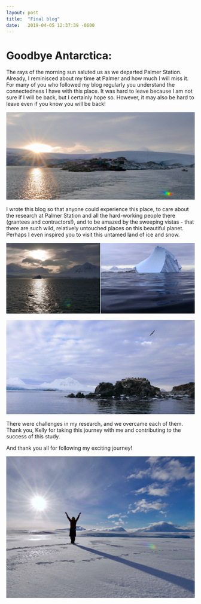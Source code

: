 ```yaml
---
layout: post
title:  "Final blog"
date:   2019-04-05 12:37:39 -0600
---
```

# Goodbye Antarctica:
The rays of the morning sun saluted us as we departed Palmer Station. Already, I reminisced about my time at Palmer and how much I will miss it. For many of you who followed my blog regularly you understand the connectedness I have with this place. It was hard to leave because I am not sure if I will be back, but I certainly hope so. However, it may also be hard to leave even if you know you will be back! 

![Sunrays over Palmer Station](/assets/blog_photos/190405/GoodbyePalmer1.jpg)

I wrote this blog so that anyone could experience this place, to care about the research at Palmer Station and all the hard-working people there (grantees and contractors!), and to be amazed by the sweeping vistas - that there are such wild, relatively untouched places on this beautiful planet. Perhaps I even inspired you to visit this untamed land of ice and snow.

![Land of ice and snow](/assets/blog_photos/190405/LeavingAntarctica1.jpg)

![Cormorants and mount William](/assets/blog_photos/190405/CormorantIsland.jpg)

There were challenges in my research, and we overcame each of them. Thank you, Kelly for taking this journey with me and contributing to the success of this study.

And thank you all for following my exciting journey!

![Natasja on the Marr Ice Piedmont glacier](/assets/blog_photos/190405/NatasjaOnGlacier.jpg)